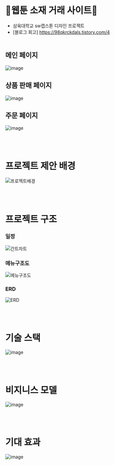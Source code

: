 # 📖웹툰 소재 거래 사이트📖
* 삼육대학교 sw캡스톤 디자인 프로젝트
* [블로그 회고] https://98qkrckdals.tistory.com/4
<br><br>
## 메인 페이지
![image](https://github.com/ChangMinPark2/Webtoon-material-Project/assets/110027004/9db9c6b4-b2c1-4eda-bba0-0c62bff37e0e)
<br>
## 상품 판매 페이지
![image](https://github.com/ChangMinPark2/Webtoon-material-Project/assets/110027004/a97bee3b-03e7-4277-beea-fc6e1a647d87)
<br>
## 주문 페이지
![image](https://github.com/ChangMinPark2/Webtoon-material-Project/assets/110027004/7cbfd83d-2570-4587-bce8-fee18fccab4d)


<br><br>

# 프로젝트 제안 배경
![프로젝트배경](https://github.com/ChangMinPark2/Webtoon-material-Project/assets/110027004/3fdb4dbd-6923-4133-a9ee-46140ecfd653)

<br><br>

# 프로젝트 구조

### 일정
![간트차트](https://github.com/ChangMinPark2/Webtoon-material-Project/assets/110027004/b81ffcef-b361-4b82-9107-fda1b19e63f9)

### 메뉴구조도
![메뉴구조도](https://github.com/ChangMinPark2/Webtoon-material-Project/assets/110027004/45d100f2-a5d5-414a-9feb-4fc736668237)

### ERD
![ERD](https://github.com/ChangMinPark2/Webtoon-material-Project/assets/110027004/5e2a959d-347f-47ae-b9e5-7534c1688b5e)

<br><br>

# 기술 스택
![image](https://github.com/ChangMinPark2/Webtoon-material-Project/assets/110027004/a30a176b-bd90-4322-b1fe-ac58a249665d)

<br><br>

# 비지니스 모델
![image](https://github.com/ChangMinPark2/Webtoon-material-Project/assets/110027004/7d0124d4-3138-4c08-aeb7-85fd2617782b)

<br><br>

# 기대 효과
![image](https://github.com/ChangMinPark2/Webtoon-material-Project/assets/110027004/6779e4e3-3a11-4b9a-86d4-58b3ef5095db)


